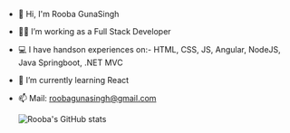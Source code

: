 


- 👋 Hi, I'm Rooba GunaSingh
- 👩‍💻 I’m working as a Full Stack Developer
- 💻 I have handson experiences on:- HTML, CSS, JS, Angular, NodeJS, Java Springboot, .NET MVC
- 🌱 I’m currently learning React
- 📫 Mail: roobagunasingh@gmail.com

  ![Rooba's GitHub stats](https://github-readme-stats.vercel.app/api?username=roobagunasingh&show_icons=true&theme=transparent)
  
